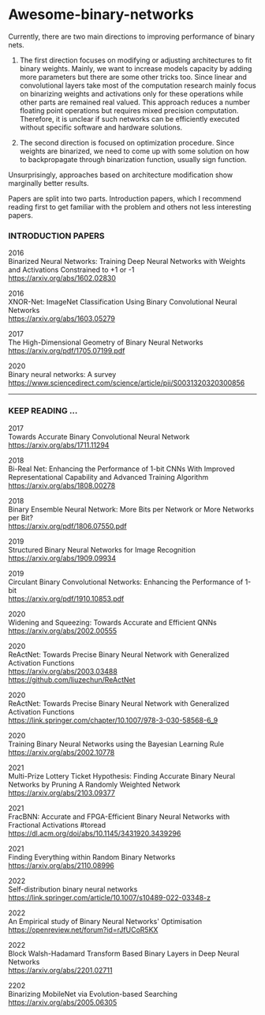 # Awesome-binary-networks
Currently, there are two main directions to improving  performance of binary nets.

1.    The first direction focuses on modifying or adjusting architectures to fit binary weights. Mainly, we want to increase models capacity by adding more parameters but there are some other tricks too. Since linear and convolutional layers take most of the computation research mainly focus on binarizing  weights and activations only for these operations while other parts are remained  real valued. This approach reduces a number floating point operations but requires mixed precision computation. Therefore,  it is unclear if such networks can be efficiently executed without specific software and hardware solutions.

 2.   The second direction is focused on optimization procedure. Since weights are binarized, we need to come up with some solution on how to backpropagate through binarization function, usually sign function.

Unsurprisingly, approaches based on architecture modification show marginally better results.

Papers are split into two parts. Introduction papers, which I recommend reading first to get familiar with the problem and others not less interesting papers.


### INTRODUCTION PAPERS


2016 <br>
Binarized Neural Networks: Training Deep Neural Networks with Weights and Activations Constrained to +1 or -1 <br>
https://arxiv.org/abs/1602.02830 


2016 <br>
XNOR-Net: ImageNet Classification Using Binary Convolutional Neural Networks <br>
https://arxiv.org/abs/1603.05279


2017 <br>
The High-Dimensional Geometry of Binary Neural Networks <br>
https://arxiv.org/pdf/1705.07199.pdf

2020 <br>
Binary neural networks: A survey <br>
https://www.sciencedirect.com/science/article/pii/S0031320320300856 <br>

<hr>

### KEEP READING ...

2017 <br>
Towards Accurate Binary Convolutional Neural Network <br>
https://arxiv.org/abs/1711.11294 <br>
 

2018 <br>
Bi-Real Net: Enhancing the Performance of 1-bit CNNs With Improved Representational Capability and Advanced Training Algorithm <br>
https://arxiv.org/abs/1808.00278 <br>

2018 <br>
Binary Ensemble Neural Network: More Bits per Network or More Networks per Bit? <br>
https://arxiv.org/pdf/1806.07550.pdf <br>

2019 <br>
Structured Binary Neural Networks for Image Recognition <br>
https://arxiv.org/abs/1909.09934 <br>

2019 <br>
Circulant Binary Convolutional Networks: Enhancing the Performance of 1-bit <br>
https://arxiv.org/pdf/1910.10853.pdf <br>

2020 <br>
Widening and Squeezing: Towards Accurate and Efficient QNNs <br>
https://arxiv.org/abs/2002.00555 <br>
 
2020 <br>
ReActNet: Towards Precise Binary Neural Network with Generalized Activation Functions <br>
https://arxiv.org/abs/2003.03488 <br>
https://github.com/liuzechun/ReActNet <br>


2020 <br>
ReActNet: Towards Precise Binary Neural Network with Generalized Activation Functions <br>
https://link.springer.com/chapter/10.1007/978-3-030-58568-6_9 <br>


2020 <br>
Training Binary Neural Networks using the Bayesian Learning Rule <br>
https://arxiv.org/abs/2002.10778 <br>


2021 <br>
Multi-Prize Lottery Ticket Hypothesis: Finding Accurate Binary Neural Networks by Pruning A Randomly Weighted Network <br>
https://arxiv.org/abs/2103.09377 <br>

2021 <br>
FracBNN: Accurate and FPGA-Efficient Binary Neural Networks with Fractional Activations #toread <br>
https://dl.acm.org/doi/abs/10.1145/3431920.3439296 <br>


2021 <br>
Finding Everything within Random Binary Networks <br>
https://arxiv.org/abs/2110.08996 <br>

2022 <br>
Self-distribution binary neural networks <br>
https://link.springer.com/article/10.1007/s10489-022-03348-z <br>

2022 <br>
An Empirical study of Binary Neural Networks' Optimisation <br>
https://openreview.net/forum?id=rJfUCoR5KX <br>

2022 <br>
Block Walsh-Hadamard Transform Based Binary Layers in Deep Neural Networks <br>
https://arxiv.org/abs/2201.02711 <br>


2202 <br>
Binarizing MobileNet via Evolution-based Searching <br>
https://arxiv.org/abs/2005.06305 <br>


